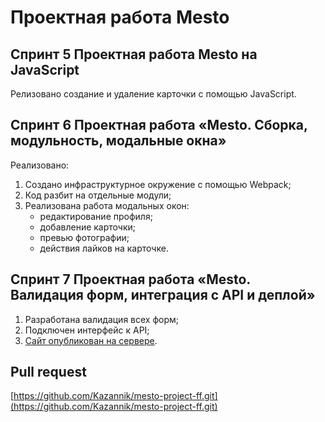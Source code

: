 # Проектная работа Mesto

## Спринт 5 Проектная работа Mesto на JavaScript

Релизовано создание и удаление карточки с помощью JavaScript.

## Спринт 6 Проектная работа «Mesto. Сборка, модульность, модальные окна»

Реализовано:

1. Создано инфраструктурное окружение с помощью Webpack;
2. Код разбит на отдельные модули;
3. Реализована работа модальных окон:
   - редактирование профиля;
   - добавление карточки;
   - превью фотографии;
   - действия лайков на карточке.

## Спринт 7 Проектная работа «Mesto. Валидация форм, интеграция с API и деплой»

1. Разработана валидация всех форм;
2. Подключен интерфейс к API;
3. [Сайт опубликован на сервере](https://kazannik.github.io/mesto-project-ff/).

## Pull request

[https://github.com/Kazannik/mesto-project-ff.git](https://github.com/Kazannik/mesto-project-ff.git)
